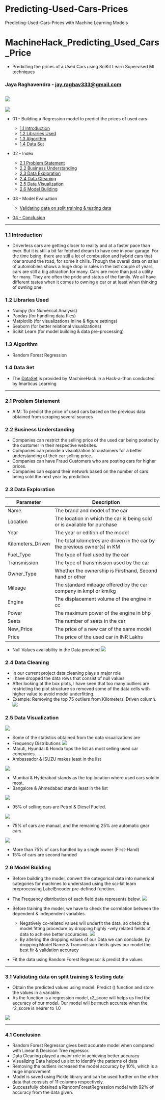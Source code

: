 # Predicting-Used-Cars-Prices
Predicting-Used-Cars-Prices with Machine Learning Models

# MachineHack_Predicting_Used_Cars_Price
- Predicting the prices of a Used Cars using SciKit Learn Supervised ML techniques

### Jaya Raghavendra - [jay.raghav333@gmail.com](mailto:paluvadisuryavamsi@gmail.com)

![](https://i.imgur.com/IhmfRed.png)
---
![](https://i.imgur.com/FcZJgZP.jpg)
- 01 - Building a Regression model to predict the prices of used cars
  * [1.1 Introduction](#11-Introduction)
  * [1.2 Libraries Used](#12-Libraries-Used)
  * [1.3 Algorithm](#13-Algorithm)
  * [1.4 Data Set](#14-Data-Set)

 - 02 - Index
    * [2.1 Problem Statement](#21-Problem-Statement)
    * [2.2 Business Understanding](#22-Business-Understanding)
    * [2.3 Data Exploration](#23-Data-Exploration)
    * [2.4 Data Cleaning](#24-Data-Cleaning)
    * [2.5 Data Visualization](#25-Data-Visualization)
    * [2.6 Model Building](#26-Model-Building)
    
- 03 - Model Evaluation
     * [Validating data on split training & testing data](#31-Validating-data-on-split-training-&-testing-data)
     
- [04 - Conclusion](#41-Conclusion)


---

### 1.1 Introduction
- Driverless cars are getting closer to reality and at a faster pace than ever. But it is still a bit far fetched dream to have one in your garage. For the time being, there are still a lot of combustion and hybrid cars that roar around the road, for some it chills. Though the overall data on sales of automobiles shows a huge drop in sales in the last couple of years, cars are still a big attraction for many. Cars are more than just a utility for many. They are often the pride and status of the family. We all have different tastes when it comes to owning a car or at least when thinking of owning one.

### 1.2 Libraries Used
- Numpy (for Numerical Analysis)
- Pandas (for handling data files)
- Matplotlib (for visualizations inline & figure settings)
- Seaborn (for better relational visualizations)
- Scikit Learn (for model building & data pre-processing)

### 1.3 Algorithm
- Random Forest Regression

### 1.4 Data Set
- The [DataSet](https://www.machinehack.com/course/predicting-the-costs-of-used-cars-hackathon-by-imarticus/)
 is provided by MachineHack in a Hack-a-thon conducted by Imarticus Learning
 
 ---
 
 ### 2.1 Problem Statement
 - AIM: To predict the price of used cars based on the previous data obtained from scraping several sources
 
 ### 2.2 Business Understanding
- Companies can restrict the selling price of the used car being posted by the customer in their respective websites.
- Companies can provide a visualization to customers for a better understanding of their car selling price.
- Companies can have Fraud Customers who are posting cars for higher prices.
- Companies can expand their network based on the number of cars being sold the next year by prediction.
 
 ### 2.3 Data Exploration
| Parameter | Description  |
| --- | --- |
|Name | The brand and model of the car |
|Location| The location in which the car is being sold or is available for purchase|
|Year| The year or edition of the model|
|Kilometers_Driven |The total kilometres are driven in the car by the previous owner(s) in KM|
|Fuel_Type |The type of fuel used by the car|
|Transmission |The type of transmission used by the car|
|Owner_Type| Whether the ownership is Firsthand, Second hand or other|
|Mileage| The standard mileage offered by the car company in kmpl or km/kg|
|Engine| The displacement volume of the engine in cc|
|Power |The maximum power of the engine in bhp|
|Seats| The number of seats in the car|
|New_Price| The price of a new car of the same model|
|Price |The price of the used car in INR Lakhs|

- Null Values availability in the Data provided
![](https://i.imgur.com/kzKOd8R.png)


### 2.4 Data Cleaning
- In our current project data cleaning plays a major role
- I have dropped the data rows that consist of null values
- After looking at the box plots, I have seen that too many outliers are restricting the plot structure so removed some of the data cells with higher value to avoid model underfitting.
- Example: Removing the top 75 outliers from Kilometers_Driven column.
![](https://i.imgur.com/CJjd4Fh.jpg)

### 2.5 Data Visualization
![](https://i.imgur.com/yeq5YcK.png)
- Some of the statistics obtained from the data visualizations are
- Frequency Distributions
![](https://i.imgur.com/ocbbn4V.png)
- Maruti, Hyundai & Honda tops the list as most selling used car companies.
- Ambassador & ISUZU makes least in the list

![](https://i.imgur.com/Y2iWZ9h.png)
- Mumbai & Hyderabad stands as the top location where used cars sold in most.
- Bangalore & Ahmedabad stands least in the list

![](https://i.imgur.com/ZmUPpQ2.png)
- 95% of selling cars are Petrol & Diesel Fueled.

![](https://i.imgur.com/s3xsqXP.png)
- 75% of cars are manual, and the remaining 25% are automatic gear cars.

![](https://i.imgur.com/Ec5WyoH.png)
- More than 75% of cars handled by a single owner (First-Hand)
- 15% of cars are second handed


### 2.6 Model Building

- Before building the model, convert the categorical data into numerical categories for machines to understand using the sci-kit learn preprocessing LabelEncoder pre-defined function.
- The Frequency distribution of each field data represents below.
![](https://i.imgur.com/iu8D1an.png)
- Before training the model, we have to check the correlation between the dependent & independent variables.
    * Negatively co-related values will underfit the data, so check the model fitting procedure by dropping highly -vely related fields of data to achieve better accuracies.
    ![](https://i.imgur.com/yrPy8Xl.png)
    * By altering the dropping values of our Data  we can conclude, by dropping Model Name  & Transmission fields gives our model the best fir & validation accuracy
    
- Fit the data using Random Forest Regressor & predict the values 

---

### 3.1 Validating data on split training & testing data
- Obtain the predicted values using model. Predict () function and store the values in a variable.
- As the function is a regression model, r2_score will helps us find the accuracy of our model. Our model will be much accurate when the r2_score is nearer to 1.0

![](https://i.imgur.com/ewi3s04.png)

---
### 4.1 Conclusion
- Random Forest Regressor gives best accurate model when compared with Linear & Decision Tree regressor.
- Data Cleaning played a major role in achieving better accuracy
- Visualizing Data helped us alot to identify the patterns of data
- Removing the outliers increased the model accuracy by 10%, which is a huge improvement
- Model is saved using Pickle library and can be used further on the other data that consists of 11 columns respectively.
- Successfully obtained a RandomForestRegression model with 92% of accuracy from the data given.


